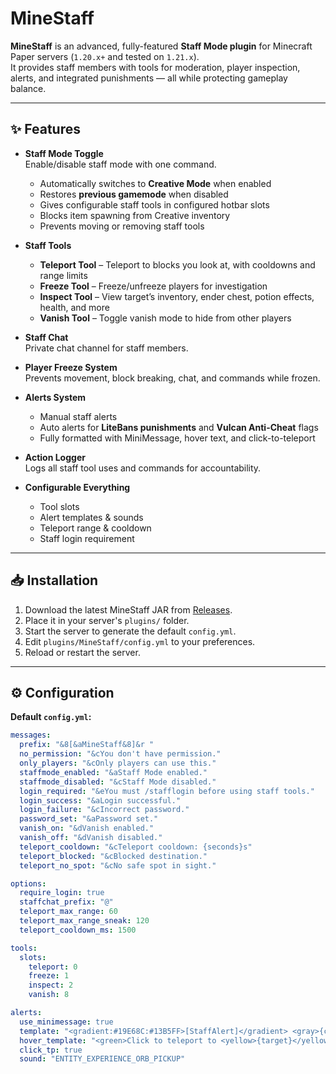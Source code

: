 # MineStaff

**MineStaff** is an advanced, fully-featured **Staff Mode plugin** for Minecraft Paper servers (`1.20.x+` and tested on `1.21.x`).  
It provides staff members with tools for moderation, player inspection, alerts, and integrated punishments — all while protecting gameplay balance.

---

## ✨ Features

- **Staff Mode Toggle**  
  Enable/disable staff mode with one command.  
  - Automatically switches to **Creative Mode** when enabled  
  - Restores **previous gamemode** when disabled  
  - Gives configurable staff tools in configured hotbar slots  
  - Blocks item spawning from Creative inventory  
  - Prevents moving or removing staff tools  

- **Staff Tools**
  - **Teleport Tool** – Teleport to blocks you look at, with cooldowns and range limits  
  - **Freeze Tool** – Freeze/unfreeze players for investigation  
  - **Inspect Tool** – View target’s inventory, ender chest, potion effects, health, and more  
  - **Vanish Tool** – Toggle vanish mode to hide from other players

- **Staff Chat**  
  Private chat channel for staff members.

- **Player Freeze System**  
  Prevents movement, block breaking, chat, and commands while frozen.

- **Alerts System**
  - Manual staff alerts  
  - Auto alerts for **LiteBans punishments** and **Vulcan Anti-Cheat** flags  
  - Fully formatted with MiniMessage, hover text, and click-to-teleport

- **Action Logger**  
  Logs all staff tool uses and commands for accountability.

- **Configurable Everything**
  - Tool slots  
  - Alert templates & sounds  
  - Teleport range & cooldown  
  - Staff login requirement  

---

## 📥 Installation

1. Download the latest MineStaff JAR from [Releases](../../releases).
2. Place it in your server's `plugins/` folder.
3. Start the server to generate the default `config.yml`.
4. Edit `plugins/MineStaff/config.yml` to your preferences.
5. Reload or restart the server.

---

## ⚙ Configuration

**Default `config.yml`:**
```yaml
messages:
  prefix: "&8[&aMineStaff&8]&r "
  no_permission: "&cYou don't have permission."
  only_players: "&cOnly players can use this."
  staffmode_enabled: "&aStaff Mode enabled."
  staffmode_disabled: "&cStaff Mode disabled."
  login_required: "&eYou must /stafflogin before using staff tools."
  login_success: "&aLogin successful."
  login_failure: "&cIncorrect password."
  password_set: "&aPassword set."
  vanish_on: "&dVanish enabled."
  vanish_off: "&dVanish disabled."
  teleport_cooldown: "&cTeleport cooldown: {seconds}s"
  teleport_blocked: "&cBlocked destination."
  teleport_no_spot: "&cNo safe spot in sight."

options:
  require_login: true
  staffchat_prefix: "@"
  teleport_max_range: 60
  teleport_max_range_sneak: 120
  teleport_cooldown_ms: 1500

tools:
  slots:
    teleport: 0
    freeze: 1
    inspect: 2
    vanish: 8

alerts:
  use_minimessage: true
  template: "<gradient:#19E68C:#13B5FF>[StaffAlert]</gradient> <gray>{content}</gray>"
  hover_template: "<green>Click to teleport to <yellow>{target}</yellow>"
  click_tp: true
  sound: "ENTITY_EXPERIENCE_ORB_PICKUP"
